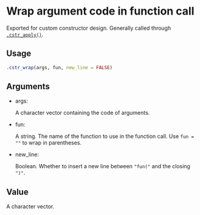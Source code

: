 # Wrap argument code in function call

Exported for custom constructor design. Generally called through
[`.cstr_apply()`](https://cynkra.github.io/constructive/reference/dot-cstr_apply.md).

## Usage

``` r
.cstr_wrap(args, fun, new_line = FALSE)
```

## Arguments

- args:

  A character vector containing the code of arguments.

- fun:

  A string. The name of the function to use in the function call. Use
  `fun = ""` to wrap in parentheses.

- new_line:

  Boolean. Whether to insert a new line between `"fun("` and the closing
  `")"`.

## Value

A character vector.
